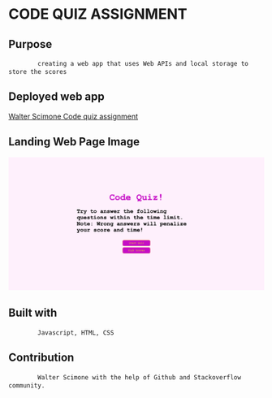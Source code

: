 
<h1>        CODE QUIZ ASSIGNMENT</h1>
          
##          Purpose
            creating a web app that uses Web APIs and local storage to store the scores

<h2>          Deployed web app</h2>
            <a href="https://walterego95.github.io/code-quiz-assignment/">Walter Scimone Code quiz assignment</a> 
            
<h2>          Landing Web Page Image</h2>
            <img src="/code-quiz-image.png" alt="web image screenshot" />

##          Built with
            Javascript, HTML, CSS
        
##          Contribution
            Walter Scimone with the help of Github and Stackoverflow community.
